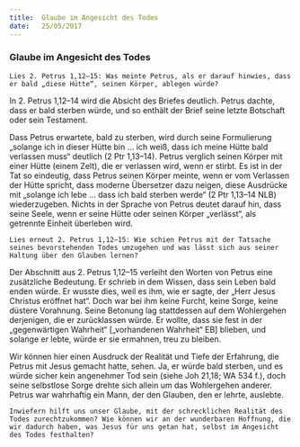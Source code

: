 ```yaml
---
title:  Glaube im Angesicht des Todes
date:   25/05/2017
---
```


### Glaube im Angesicht des Todes

`Lies 2. Petrus 1,12–15: Was meinte Petrus, als er darauf hinwies, dass er bald „diese Hütte“, seinen Körper, ablegen würde?`

In 2. Petrus 1,12–14 wird die Absicht des Briefes deutlich. Petrus dachte, dass er bald sterben würde, und so enthält der Brief seine letzte Botschaft oder sein Testament.

Dass Petrus erwartete, bald zu sterben, wird durch seine Formulierung „solange ich in dieser Hütte bin … ich weiß, dass ich meine Hütte bald verlassen muss“ deutlich (2 Ptr 1,13–14). Petrus verglich seinen Körper mit einer Hütte (einem Zelt), die er verlassen wird, wenn er stirbt. Es ist in der Tat so eindeutig, dass Petrus seinen Körper meinte, wenn er vom Verlassen der Hütte spricht, dass moderne Übersetzer dazu neigen, diese Ausdrücke mit „solange ich lebe … dass ich bald sterben werde“ (2 Ptr 1,13–14 NLB) wiederzugeben. Nichts in der Sprache von Petrus deutet darauf hin, dass seine Seele, wenn er seine Hütte oder seinen Körper „verlässt“, als getrennte Einheit überleben wird.

`Lies erneut 2. Petrus 1,12–15: Wie schien Petrus mit der Tatsache seines bevorstehenden Todes umzugehen und was lässt sich aus seiner Haltung über den Glauben lernen?`

Der Abschnitt aus 2. Petrus 1,12–15 verleiht den Worten von Petrus eine zusätzliche Bedeutung. Er schrieb in dem Wissen, dass sein Leben bald enden würde. Er wusste dies, weil es ihm, wie er sagte, der „Herr Jesus Christus eröffnet hat“. Doch war bei ihm keine Furcht, keine Sorge, keine düstere Vorahnung. Seine Betonung lag stattdessen auf dem Wohlergehen derjenigen, die er zurücklassen würde. Er wollte, dass sie fest in der „gegenwärtigen Wahrheit“ [„vorhandenen Wahrheit“ EB] blieben, und solange er lebte, würde er sie ermahnen, treu zu bleiben.

Wir können hier einen Ausdruck der Realität und Tiefe der Erfahrung, die Petrus mit Jesus gemacht hatte, sehen. Ja, er würde bald sterben, und es würde sicher kein angenehmer Tod sein (siehe Joh 21,18; WA 534 f.), doch seine selbstlose Sorge drehte sich allein um das Wohlergehen anderer. Petrus war wahrhaftig ein Mann, der den Glauben, den er lehrte, auslebte.

`Inwiefern hilft uns unser Glaube, mit der schrecklichen Realität des Todes zurechtzukommen? Wie können wir an der wunderbaren Hoffnung, die wir dadurch haben, was Jesus für uns getan hat, selbst im Angesicht des Todes festhalten?`
